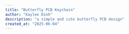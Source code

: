 ```yaml
---
title: "Butterfly PCB Keychain"
author: "Kaylee Dinh"
description: "a simple and cute butterfly PCB design"
created_at: "2025-06-04"
---
```

